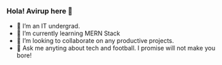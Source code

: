 ### Hola! Avirup here 👋

- 🔭 I’m an IT undergrad.
- 🌱 I’m currently learning MERN Stack
- 👯 I’m looking to collaborate on any productive projects.
- 💬 Ask me anyting about tech and football. I promise will not make you bore!
